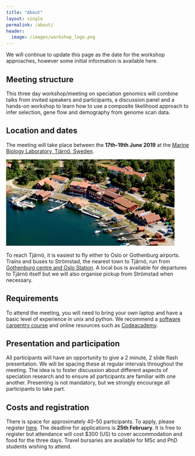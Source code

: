 ```yaml
---
title: "About"
layout: single
permalink: /about/
header:
  image: /images/workshop_logo.png
---
```


We will continue to update this page as the date for the workshop approaches, however some initial information is available here.

## Meeting structure

This three day workshop/meeting on speciation genomics will combine talks from invited speakers and participants, a discussion panel and a hands-on workshop to learn how to use a composite likelihood approach to infer selection, gene flow and demography from genome scan data.

## Location and dates

The meeting will take place between the **17th-19th June 2019** at the [Marine Biology Laboratory, Tjärnö, Sweden](https://loven.gu.se/english/about_the_loven_centre/tjarno).

![](/images/tjarno_aerial.jpg)

To reach Tjärnö, it is easiest to fly either to Oslo or Gothenburg airports. Trains and buses to Strömstad, the nearest town to Tjärnö, run from [Gothenburg centre and Oslo Station](https://www.vastsverige.com/en/stromstad/articles/train--bus/). A local bus is available for departures to Tjärnö itself but we will also organise pickup from Strömstad when necessary.

## Requirements

To attend the meeting, you will need to bring your own laptop and have a basic level of experience in unix and python. We recommend a [software carpentry course](https://software-carpentry.org/) and online resources such as [Codeacademy](https://www.codecademy.com/).

## Presentation and participation

All participants will have an opportunity to give a 2 minute, 2 slide flash presentation. We will be spacing these at regular intervals throughout the meeting. The idea is to foster discussion about different aspects of speciation research and to ensure all participants are familiar with one another. Presenting is not mandatory, but we strongly encourage all participants to take part.

## Costs and registration

There is space for approximately 40-50 participants. To apply, please register [here](/register/). The deadline for applications is **25th February**. It is free to register but attendance will cost $300 (US) to cover accommodation and food for the three days. Travel bursaries are available for MSc and PhD students wishing to attend.
